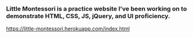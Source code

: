 ### Little Montessori is a practice website I've been working on to demonstrate HTML, CSS, JS, jQuery, and UI proficiency.

https://little-montessori.herokuapp.com/index.html
